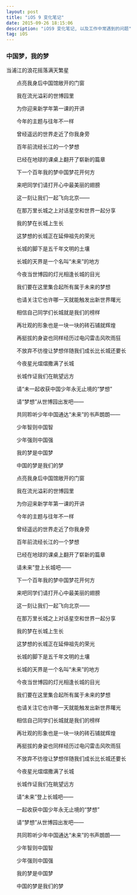 ```yaml
---
layout: post
title: "iOS 9 变化笔记"
date: 2015-09-26 18:15:06 
description: "iOS9 变化笔记, 以及工作中常遇到的问题"
tag: iOS
---
```





### 中国梦，我的梦

   当浦江的浪花摇落满天繁星

　　点亮我身后中国馆敞开的门窗

　　我在流光溢彩的世博园里

　　为你迎来新学年第一课的开讲

　　今年的主题与往年不一样

　　曾经遥远的世界走近了你我身旁

　　百年前流经长江的一个梦想

　　已经在地球的课桌上翻开了崭新的篇章

　　下一个百年我的梦中国梦花开何方

　　来吧同学们请打开心中最美丽的翅膀

　　这一刻让我们一起飞向北京——

　　在那万里长城之上对话星空和世界一起分享

　　我的梦在长城上生长

　　这梦想的长城正在延伸祖先的荣光

　　长城的脚下是五千年文明的土壤

　　长城的天界是一个名叫“未来”的地方

　　今夜当世博园的灯光相逢长城的目光

　　我们要在这里集合起所有属于未来的梦想

　　也请关注它也许哪一天就能触发出新世界曙光

　　相信自己同学们长城就是我们的榜样

　　再壮观的形象也是一块一块的砖石铺就辉煌

　　再挺拔的身姿也同样经历过电闪雷击风吹雨狂

　　不放弃不彷徨让梦想伴随我们成长比长城还要长

　　今夜星光熠熠撒满了长城

　　长城作证我们在眺望远方

　　请“未一起收获中国少年永无止境的“梦想”

　　请“梦想”从世博园出发吧——

　　共同聆听少年中国通达“未来”的书声朗朗——

　　少年智则中国智

　　少年强则中国强

　　我的梦是中国梦

　　中国的梦是我们的梦

　　点亮我身后中国馆敞开的门窗

　　我在流光溢彩的世博园里

　　为你迎来新学年第一课的开讲

　　今年的主题与往年不一样

　　曾经遥远的世界走近了你我身旁

　　百年前流经长江的一个梦想

　　已经在地球的课桌上翻开了崭新的篇章

　　请未来”登上长城吧——

　　下一个百年我的梦中国梦花开何方

　　来吧同学们请打开心中最美丽的翅膀

　　这一刻让我们一起飞向北京——

　　在那万里长城之上对话星空和世界一起分享

　　我的梦在长城上生长

　　这梦想的长城正在延伸祖先的荣光

　　长城的脚下是五千年文明的土壤

　　长城的天界是一个名叫“未来”的地方

　　今夜当世博园的灯光相逢长城的目光

　　我们要在这里集合起所有属于未来的梦想

　　也请关注它也许哪一天就能触发出新世界曙光

　　相信自己同学们长城就是我们的榜样

　　再壮观的形象也是一块一块的砖石铺就辉煌

　　再挺拔的身姿也同样经历过电闪雷击风吹雨狂

　　不放弃不彷徨让梦想伴随我们成长比长城还要长

　　今夜星光熠熠撒满了长城

　　长城作证我们在眺望远方

　　请“未来”登上长城吧——

　　一起收获中国少年永无止境的“梦想”

　　请“梦想”从世博园出发吧——

　　共同聆听少年中国通达“未来”的书声朗朗——

　　少年智则中国智

　　少年强则中国强

　　我的梦是中国梦

　　中国的梦是我们的梦
